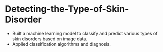 # Detecting-the-Type-of-Skin-Disorder
* Built a machine learning model to classify and predict various types of skin disorders based on 
image data. 
* Applied classification algorithms and diagnosis. 
